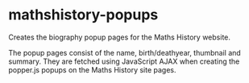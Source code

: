 # mathshistory-popups

Creates the biography popup pages for the Maths History website.

The popup pages consist of the name, birth/deathyear, thumbnail and summary.
They are fetched using JavaScript AJAX when creating the popper.js popups on the
Maths History site pages.
